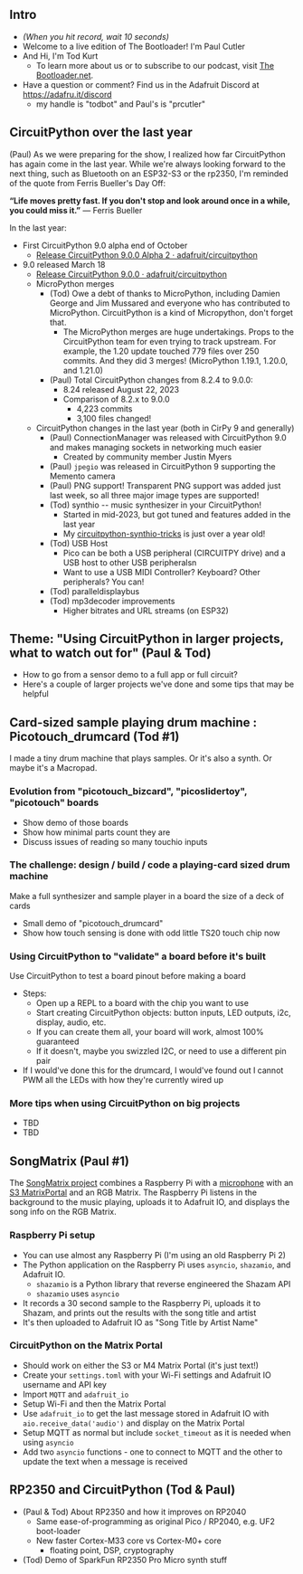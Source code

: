 
## Intro
* *(When you hit record, wait 10 seconds)*
* Welcome to a live edition of The Bootloader! I'm Paul Cutler
* And Hi, I'm Tod Kurt
  * To learn more about us or to subscribe to our podcast, visit [The Bootloader.net](https://thebootloader.net).
* Have a question or comment?  Find us in the Adafruit Discord at https://adafru.it/discord
  * my handle is "todbot" and Paul's is "prcutler"

## CircuitPython over the last year

(Paul) As we were preparing for the show, I realized how far CircuitPython has again come in the last year.  While we're always looking forward to the next thing, such as Bluetooth on an ESP32-S3 or the rp2350, I'm reminded of the quote from Ferris Bueller's Day Off:

**“Life moves pretty fast. If you don't stop and look around once in a while, you could miss it.”**
― Ferris Bueller

In the last year:

* First CircuitPython 9.0 alpha end of October
  * [Release CircuitPython 9.0.0 Alpha 2 · adafruit/circuitpython](https://github.com/adafruit/circuitpython/releases/tag/9.0.0-alpha.2)
* 9.0 released March 18
  * [Release CircuitPython 9.0.0 · adafruit/circuitpython](https://github.com/adafruit/circuitpython/releases/tag/9.0.0)
  * MicroPython merges
    * (Tod) Owe a debt of thanks to MicroPython, including Damien George and Jim Mussared and everyone who has contributed to MicroPython.  CircuitPython is a kind of Micropython, don't forget that.
      * The MicroPython merges are huge undertakings. Props to the CircuitPython team for even trying to track upstream. For example, the 1.20 update touched 779 files over 250 commits. And they did 3 merges! (MicroPython 1.19.1, 1.20.0, and 1.21.0)
    * (Paul) Total CircuitPython changes from 8.2.4 to 9.0.0:
      * 8.24 released August 22, 2023
      * Comparison of 8.2.x to 9.0.0
        * 4,223 commits
        * 3,100 files changed!
  * CircuitPython changes in the last year (both in CirPy 9 and generally)
    * (Paul) ConnectionManager was released with CircuitPython 9.0 and makes managing sockets in networking much easier
      * Created by community member Justin Myers
    * (Paul) `jpegio` was released in CircuitPython 9 supporting the Memento camera
    * (Paul) PNG support! Transparent PNG support was added just last week, so all three major image types are supported!
    * (Tod) synthio -- music synthesizer in your CircuitPython!
      * Started in mid-2023, but got tuned and features added in the last year
      * My [circuitpython-synthio-tricks](https://github.com/todbot/circuitpython-synthio-tricks) is just over a year old!
    * (Tod) USB Host
      * Pico can be both a USB peripheral (CIRCUITPY drive) and a USB host to other USB peripheralsn
      * Want to use a USB MIDI Controller?  Keyboard? Other peripherals?  You can!
    * (Tod) paralleldisplaybus
    * (Tod) mp3decoder improvements
      * Higher bitrates and URL streams (on ESP32)


## Theme: "Using CircuitPython in larger projects, what to watch out for" (Paul & Tod)

 * How to go from a sensor demo to a full app or full circuit?
 * Here's a couple of larger projects we've done and some tips that may be helpful

## Card-sized sample playing drum machine : Picotouch_drumcard  (Tod #1)

I made a tiny drum machine that plays samples. Or it's also a synth. Or maybe it's a Macropad.

### Evolution from "picotouch_bizcard", "picoslidertoy", "picotouch" boards

* Show demo of those boards
* Show how minimal parts count they are
* Discuss issues of reading so many touchio inputs

### The challenge: design / build / code a playing-card sized drum machine

Make a full synthesizer and sample player in a board the size of a deck of cards
* Small demo of "picotouch_drumcard"
* Show how touch sensing is done with odd little TS20 touch chip now

### Using CircuitPython to "validate" a board before it's built

Use CircuitPython to test a board pinout before making a board

* Steps:
  * Open up a REPL to a board with the chip you want to use
  * Start creating CircuitPython objects: button inputs, LED outputs, i2c, display, audio, etc.
  * If you can create them all, your board will work, almost 100% guaranteed
  * If it doesn't, maybe you swizzled I2C, or need to use a different pin pair
* If I would've done this for the drumcard, I would've found out I cannot PWM all the LEDs with how they're currently wired up

### More tips when using CircuitPython on big projects
* TBD
* TBD

## SongMatrix (Paul #1)

The [SongMatrix project](https://paulcutler.org/project/songmatrix/) combines a Raspberry Pi with a [microphone](https://www.adafruit.com/product/3367) with an [S3 MatrixPortal](https://www.adafruit.com/product/5778) and an RGB Matrix. The Raspberry Pi listens in the background to the music playing, uploads it to Adafruit IO, and displays the song info on the RGB Matrix.

### Raspberry Pi setup
* You can use almost any Raspberry Pi (I'm using an old Raspberry Pi 2)
* The Python application on the Raspberry Pi uses `asyncio`, `shazamio`, and Adafruit IO.
    * `shazamio` is a Python library that reverse engineered the Shazam API
    * `shazamio` uses `asyncio`
* It records a 30 second sample to the Raspberry Pi, uploads it to Shazam, and prints out the results with the song title and artist
* It's then uploaded to Adafruit IO as "Song Title by Artist Name"

### CircuitPython on the Matrix Portal

* Should work on either the S3 or M4 Matrix Portal (it's just text!)
* Create your `settings.toml` with your Wi-Fi settings and Adafruit IO username and API key
* Import `MQTT` and `adafruit_io`
* Setup Wi-Fi and then the Matrix Portal
* Use `adafruit_io` to get the last message stored in Adafruit IO with `aio.receive_data('audio')` and display on the Matrix Portal
* Setup MQTT as normal but include `socket_timeout` as it is needed when using `asyncio`
* Add two `asyncio` functions - one to connect to MQTT and the other to update the text when a message is received

## RP2350 and CircuitPython (Tod & Paul)

* (Paul & Tod) About RP2350 and how it improves on RP2040
  * Same ease-of-programming as original Pico / RP2040, e.g. UF2 boot-loader
  * New faster Cortex-M33 core vs Cortex-M0+ core
    * floating point, DSP, cryptography
* (Tod) Demo of SparkFun RP2350 Pro Micro synth stuff

